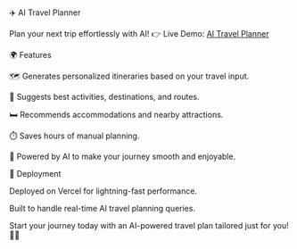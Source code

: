 ✈️ AI Travel Planner

Plan your next trip effortlessly with AI!
👉 Live Demo: [AI Travel Planner](https://www.kartavyatech.com/projects/travel-planner)

🌍 Features

🗺️ Generates personalized itineraries based on your travel input.

🎯 Suggests best activities, destinations, and routes.

🛏️ Recommends accommodations and nearby attractions.

⏱️ Saves hours of manual planning.

🤖 Powered by AI to make your journey smooth and enjoyable.

🚀 Deployment

Deployed on Vercel for lightning-fast performance.

Built to handle real-time AI travel planning queries.

Start your journey today with an AI-powered travel plan tailored just for you! 🧳✨
